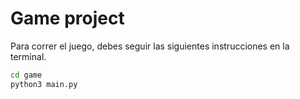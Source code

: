# Game project

Para correr el juego, debes seguir las siguientes instrucciones en la terminal. 

```sh
cd game
python3 main.py
```